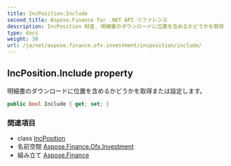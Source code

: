```yaml
---
title: IncPosition.Include
second_title: Aspose.Finance for .NET API リファレンス
description: IncPosition 財産. 明細書のダウンロードに位置を含めるかどうかを取得または設定します
type: docs
weight: 30
url: /ja/net/aspose.finance.ofx.investment/incposition/include/
---
```

## IncPosition.Include property

明細書のダウンロードに位置を含めるかどうかを取得または設定します。

```csharp
public bool Include { get; set; }
```

### 関連項目

* class [IncPosition](../)
* 名前空間 [Aspose.Finance.Ofx.Investment](../../incposition/)
* 組み立て [Aspose.Finance](../../../)



